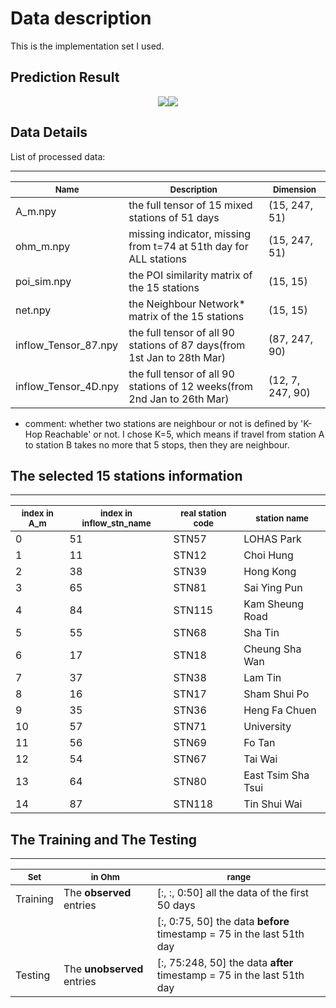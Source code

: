 # Data description
This is the implementation set I used.


## Prediction Result
<p align="center">
  <img src="https://github.com/bonaldli/Weakly_Corelated_LRTC/blob/master/figs/STN1_Prediction.png" /><img src="https://github.com/bonaldli/Weakly_Corelated_LRTC/blob/master/figs/STN2_Prediction.png" />
</p>

## Data Details
List of processed data:

----------------------------------------------
|<sub>Name </sub>|<sub>Description </sub>|<sub> Dimension </sub>|
|----------------|--------------------------------------------------------------|----------------------|
| A_m.npy | the full tensor of 15 mixed stations of 51 days | (15, 247, 51) |
| ohm_m.npy  | missing indicator, missing from t=74 at 51th day for ALL stations | (15, 247, 51) |
| poi_sim.npy | the POI similarity matrix of the 15 stations | (15, 15) |
| net.npy | the Neighbour Network* matrix of the 15 stations | (15, 15) |
| inflow_Tensor_87.npy | the full tensor of all 90 stations of 87 days(from 1st Jan to 28th Mar) | (87, 247, 90)|
| inflow_Tensor_4D.npy | the full tensor of all 90 stations of 12 weeks(from 2nd Jan to 26th Mar) | (12, 7, 247, 90) |

* comment: whether two stations are neighbour or not is defined by 'K-Hop Reachable' or not. I chose K=5, which means if 
travel from station A to station B takes no more that 5 stops, then they are neighbour.

## The selected 15 stations information
----------------------------------------------
|<sub>index in A_m </sub>|<sub>index in inflow_stn_name </sub>|<sub> real station code </sub>|<sub> station name </sub>|
|----------------|--------------------------------------------------------------|----------------------|----------------------|
|0	|51	|STN57	|LOHAS Park|
|1	|11	|STN12	|Choi Hung|
|2	|38 |STN39	|Hong Kong|
|3	|65	|STN81	|Sai Ying Pun|
|4	|84	|STN115	|Kam Sheung Road|
|5	|55	|STN68	|Sha Tin|
|6	|17	|STN18	|Cheung Sha Wan|
|7	|37	|STN38	|Lam Tin|
|8	|16	|STN17	|Sham Shui Po|
|9	|35	|STN36	|Heng Fa Chuen|
|10	|57	|STN71	|University|
|11	|56	|STN69	|Fo Tan|
|12	|54	|STN67	|Tai Wai|
|13	|64	|STN80	|East Tsim Sha Tsui|
|14	|87	|STN118	|Tin Shui Wai|

## The Training and The Testing 
----------------------------------------------
|<sub>Set</sub>|<sub>in Ohm</sub>|<sub>range</sub>|
|----------------|--------------------------------------------------------------|----------------------|
| Training | The **observed** entries | [:, :, 0:50] all the data of the first 50 days |
|  |  | [:, 0:75, 50] the data **before** timestamp = 75 in the last 51th day|
| Testing | The **unobserved** entries |  [:, 75:248, 50] the data **after** timestamp = 75 in the last 51th day|
